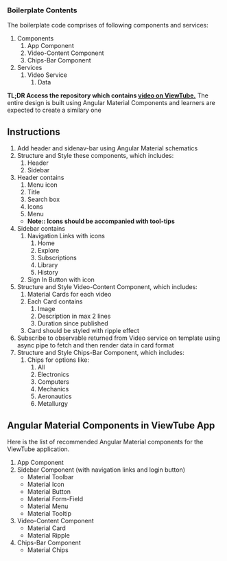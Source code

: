 ### Boilerplate Contents

The boilerplate code comprises of following components and services:

1. Components
    1. App Component
    2. Video-Content Component
    3. Chips-Bar Component
2. Services
    1. Video Service
        1. Data

**TL;DR Access the repository which contains [video on ViewTube.](https://myrepos.stackroute.niit.com/gps-frontend-workspace/gps-frontend-challenge-boilerplates/angular2-boilerplates/viewtube-video-tour)**
The entire design is built using Angular Material Components and learners are expected to create a similary one

## Instructions

1. Add header and sidenav-bar using Angular Material schematics
2. Structure and Style these components, which includes:
    1. Header
    2. Sidebar
3. Header contains
    1. Menu icon
    2. Title
    3. Search box
    4. Icons
    5. Menu
    - **Note:: Icons should be accompanied with tool-tips**
4. Sidebar contains
    1. Navigation Links with icons
        1. Home
        2. Explore
        3. Subscriptions
        4. Library
        5. History
    2. Sign In Button with icon
5. Structure and Style Video-Content Component, which includes:
    1. Material Cards for each video
    2. Each Card contains
        1. Image
        2. Description in max 2 lines
        3. Duration since published
    3. Card should be styled with ripple effect
6. Subscribe to observable returned from Video service on template using async pipe to fetch and then render data in card format
7. Structure and Style Chips-Bar Component, which includes:
    1. Chips for options like:
        1. All
        2. Electronics
        3. Computers
        4. Mechanics
        5. Aeronautics
        6. Metallurgy

## Angular Material Components in ViewTube App

Here is the list of recommended Angular Material components for the ViewTube application.

1. App Component
2. Sidebar Component (with navigation links and login button)
    - Material Toolbar
    - Material Icon
    - Material Button
    - Material Form-Field
    - Material Menu
    - Material Tooltip
3. Video-Content Component
    - Material Card
    - Material Ripple
4. Chips-Bar Component
    - Material Chips


